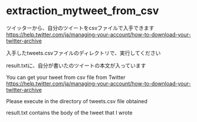 # extraction_mytweet_from_csv

ツイッターから、自分のツイートをcsvファイルで入手できます
https://help.twitter.com/ja/managing-your-account/how-to-download-your-twitter-archive

入手したtweets.csvファイルのディレクトリで、実行してください

result.txtに、自分が書いたのツイートの本文が入っています

You can get your tweet from csv file from Twitter
https://help.twitter.com/ja/managing-your-account/how-to-download-your-twitter-archive

Please execute in the directory of tweets.csv file obtained

result.txt contains the body of the tweet that I wrote
